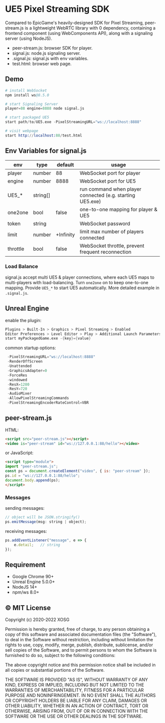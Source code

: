 # UE5 Pixel Streaming SDK

Compared to EpicGame's heavily-designed SDK for Pixel Streaming, peer-stream.js is a lightweight WebRTC library with 0 dependency, containing a frontend component (using WebComponents API), along with a signaling server (using NodeJS).

- peer-stream.js: browser SDK for player.
- signal.js: node.js signaling server.
- .signal.js: signal.js with env variables.
- test.html: browser web page.

## Demo

```s
# install WebSocket
npm install ws@8.5.0

# start Signaling Server
player=88 engine=8888 node signal.js

# start packaged UE5
start path/to/UE5.exe -PixelStreamingURL="ws://localhost:8888"

# visit webpage
start http://localhost:88/test.html
```

## Env Variables for signal.js

| env      | type     | default   | usage                                                     |
| -------- | -------- | --------- | --------------------------------------------------------- |
| player   | number   | 88        | WebSocket port for player                                 |
| engine   | number   | 8888      | WebSocket port for UE5                                    |
| UE5_*    | string[] |           | run command when player connected (e.g. starting UE5.exe) |
| one2one  | bool     | false     | one-to-one mapping for player & UE5                       |
| token    | string   |           | WebSocket password                                        |
| limit    | number   | +Infinity | limit max number of players connected                     |
| throttle | bool     | false     | WebSocket throttle, prevent frequent reconnection         |

### Load Balance

signal.js accept multi UE5 & player connections, where each UE5 maps to multi-players with load-balancing. Turn `one2one` on to keep one-to-one mapping. Provide `UE5_*` to start UE5 automatically. More detailed example in `.signal.js`.

## Unreal Engine

enable the plugin:

```s
Plugins > Built-In > Graphics > Pixel Streaming > Enabled
Editor Preferences > Level Editor > Play > Additional Launch Parameters
start myPackagedGame.exe -{key}={value}
```

common startup options:

```s
 -PixelStreamingURL="ws://localhost:8888"
 -RenderOffScreen
 -Unattended
 -GraphicsAdapter=0
 -ForceRes
 -windowed
 -ResX=1280
 -ResY=720
 -AudioMixer
 -AllowPixelStreamingCommands
 -PixelStreamingEncoderRateControl=VBR
```

## peer-stream.js

HTML:

```html
<script src="peer-stream.js"></script>
<video is="peer-stream" id="ws://127.0.0.1:88/hello"></video>
```

or JavaScript:

```html
<script type="module">
import "peer-stream.js";
const ps = document.createElement("video", { is: "peer-stream" });
ps.id = "ws://127.0.0.1:88/hello";
document.body.append(ps);
</script>
```

### Messages

sending messages:

```js
// object will be JSON.stringify()
ps.emitMessage(msg: string | object);
```

receiving messages:

```js
ps.addEventListener("message", e => {
    e.detail;   // string
});
```

## Requirement

- Google Chrome 90+
- Unreal Engine 5.0.0+
- NodeJS 14+
- npm/ws 8.0+

## © MIT License

Copyright (c) 2020-2022 XOSG

Permission is hereby granted, free of charge, to any person obtaining a copy of this software and associated documentation files (the "Software"), to deal in the Software without restriction, including without limitation the rights to use, copy, modify, merge, publish, distribute, sublicense, and/or sell copies of the Software, and to permit persons to whom the Software is furnished to do so, subject to the following conditions:

The above copyright notice and this permission notice shall be included in all copies or substantial portions of the Software.

THE SOFTWARE IS PROVIDED "AS IS", WITHOUT WARRANTY OF ANY KIND, EXPRESS OR IMPLIED, INCLUDING BUT NOT LIMITED TO THE WARRANTIES OF MERCHANTABILITY, FITNESS FOR A PARTICULAR PURPOSE AND NONINFRINGEMENT. IN NO EVENT SHALL THE AUTHORS OR COPYRIGHT HOLDERS BE LIABLE FOR ANY CLAIM, DAMAGES OR OTHER LIABILITY, WHETHER IN AN ACTION OF CONTRACT, TORT OR OTHERWISE, ARISING FROM, OUT OF OR IN CONNECTION WITH THE SOFTWARE OR THE USE OR OTHER DEALINGS IN THE SOFTWARE.
